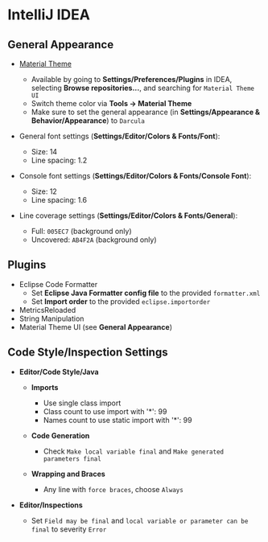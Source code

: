 IntelliJ IDEA
=============

General Appearance
------------------
- [Material Theme](https://github.com/ChrisRM/material-theme-jetbrains)
	- Available by going to **Settings/Preferences/Plugins** in IDEA, selecting **Browse repositories...**, and searching for `Material Theme UI`
	- Switch theme color via **Tools -> Material Theme**
	- Make sure to set the general appearance (in **Settings/Appearance & Behavior/Appearance**) to `Darcula`

- General font settings (**Settings/Editor/Colors & Fonts/Font**):
	- Size: 14
	- Line spacing: 1.2

- Console font settings (**Settings/Editor/Colors & Fonts/Console Font**):
	- Size: 12
	- Line spacing: 1.6

- Line coverage settings (**Settings/Editor/Colors & Fonts/General**):
	- Full: `005EC7` (background only)
	- Uncovered: `AB4F2A` (background only)

Plugins
-------
- Eclipse Code Formatter
    - Set **Eclipse Java Formatter config file** to the provided `formatter.xml`
    - Set **Import order** to the provided `eclipse.importorder`
- MetricsReloaded
- String Manipulation
- Material Theme UI (see **General Appearance**)

Code Style/Inspection Settings
-------------------------------
- **Editor/Code Style/Java**
    - **Imports**
        - Use single class import
        - Class count to use import with '*': 99
        - Names count to use static import with '*': 99

    - **Code Generation**
        - Check `Make local variable final` and `Make generated parameters final`

    - **Wrapping and Braces**
        - Any line with `force braces`, choose `Always`

- **Editor/Inspections**
    - Set `Field may be final` and `local variable or parameter can be final` to severity `Error`